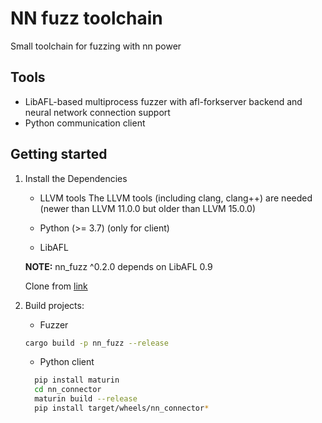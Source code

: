 # NN fuzz toolchain

Small toolchain for fuzzing with nn power

## Tools

- LibAFL-based multiprocess fuzzer with afl-forkserver backend and neural network connection support
- Python communication client

## Getting started

1. Install the Dependencies

    - LLVM tools
    The LLVM tools (including clang, clang++) are needed (newer than LLVM 11.0.0 but older than LLVM 15.0.0)

    - Python (>= 3.7) (only for client)

    - LibAFL

    **NOTE:** nn_fuzz ^0.2.0 depends on LibAFL 0.9

    Clone from [link](https://github.com/AFLplusplus/LibAFL)

2. Build projects:

     - Fuzzer

     ```sh
    cargo build -p nn_fuzz --release
    ```

     - Python client

     ```sh
       pip install maturin
       cd nn_connector
       maturin build --release
       pip install target/wheels/nn_connector*
     ```
